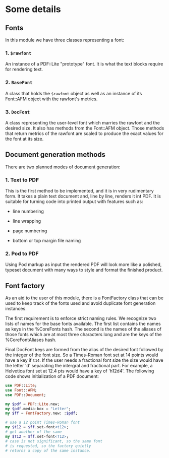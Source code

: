 Some details
============

Fonts
-----

In this module we have three classes representing a font:

### 1. `$rawfont` 

An instance of a PDF::Lite "prototype" font. It is what the text blocks require for rendering text.

### 2. `BaseFont` 

A class that holds the `$rawfont` object as well as an instance of its Font::AFM object with the rawfont's metrics.

### 3. `DocFont`

A class representing the user-level font which marries the rawfont and the desired size. It also has methods from the Font::AFM object. Those methods that return metrics of the rawfont are scaled to produce the exact values for the font at its size.

Document generation methods
---------------------------

There are two planned modes of document generation:

### 1. Text to PDF

This is the first method to be implemented, and it is in very rudimentary form. It takes a plain text document and, line by line, renders it int PDF. It is suitable for turning code into printed output with features such as:

  * line numbering

  * line wrapping

  * page numbering

  * bottom or top margin file naming

### 2. Pod to PDF

Using Pod markup as input the rendered PDF will look more like a polished, typeset document with many ways to style and format the finished product.

Font factory
------------

As an aid to the user of this module, there is a FontFactory class that can be used to keep track of the fonts used and avoid duplicate font generation instances.

The first requirement is to enforce strict naming rules. We recognize two lists of names for the base fonts available. The first list contains the names as keys in the %CoreFonts hash. The second is the names of the aliases of those fonts which are at most three characters long and are the keys of the %CoreFontAliases hash.

Final DocFont keys are formed from the alias of the desired font followed by the integer of the font size. So a Times-Roman font set at 14 points would have a key if `t14`. If the user needs a fractional font size the size would have the letter 'd' separating the intergral and fractional part. For example, a Helvetica font set at 12.4 pts would have a key of 'h12d4'. The following code shows initialization of a PDF document:

```raku
use PDF::Lite;
use Font::AFM;
use PDF::Document;

my $pdf = PDF::Lite.new;
my $pdf.media-box = "Letter";
my $ff = FontFactory.new: :$pdf;

# use a 12 point Times-Roman font
my $t12 = $ff.set-font<t12>;
# get another of the same
my $T12 = $ff.set-font<T12>; 
# case is not significant, so the same font
# is requested, so the factory quietly
# returns a copy of the same instance.
```

